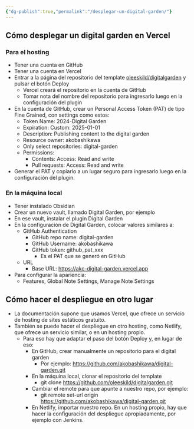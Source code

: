 ```yaml
---
{"dg-publish":true,"permalink":"/desplegar-un-digital-garden/"}
---
```


## Cómo desplegar un digital garden en Vercel

<style> .container {font-family: sans-serif; text-align: center;} .button-wrapper button {z-index: 1;height: 40px; width: 100px; margin: 10px;padding: 5px;} .excalidraw .App-menu_top .buttonList { display: flex;} .excalidraw-wrapper { height: 800px; margin: 50px; position: relative;} :root[dir="ltr"] .excalidraw .layer-ui__wrapper .zen-mode-transition.App-menu_bottom--transition-left {transform: none;} </style><script src="https://cdn.jsdelivr.net/npm/react@17/umd/react.production.min.js"></script><script src="https://cdn.jsdelivr.net/npm/react-dom@17/umd/react-dom.production.min.js"></script><script type="text/javascript" src="https://cdn.jsdelivr.net/npm/@excalidraw/excalidraw@0/dist/excalidraw.production.min.js"></script><div id="Drawing_2024-01-30_1417.21.excalidraw.md1"></div><script>(function(){const InitialData={"type":"excalidraw","version":2,"source":"https://github.com/zsviczian/obsidian-excalidraw-plugin/releases/tag/2.0.18","elements":[{"type":"rectangle","version":326,"versionNonce":917560374,"isDeleted":false,"id":"ofi8gyPudedckbmWUv3_5","fillStyle":"solid","strokeWidth":2,"strokeStyle":"solid","roughness":1,"opacity":100,"angle":0,"x":-367,"y":-77.2578125,"strokeColor":"#1e1e1e","backgroundColor":"#d0bfff","width":98,"height":60,"seed":1034970294,"groupIds":[],"frameId":null,"roundness":{"type":3},"boundElements":[{"type":"text","id":"CIFb2IVD"},{"id":"ldmdx5jtoMbblHkeKbdof","type":"arrow"}],"updated":1706645093899,"link":null,"locked":false},{"type":"text","version":289,"versionNonce":1184491574,"isDeleted":false,"id":"CIFb2IVD","fillStyle":"solid","strokeWidth":2,"strokeStyle":"solid","roughness":1,"opacity":100,"angle":0,"x":-355.4599609375,"y":-72.2578125,"strokeColor":"#1e1e1e","backgroundColor":"transparent","width":74.919921875,"height":50,"seed":745367082,"groupIds":[],"frameId":null,"roundness":null,"boundElements":[],"updated":1706642503208,"link":null,"locked":false,"fontSize":20,"fontFamily":1,"text":"obsidian\nvault","rawText":"obsidian vault","textAlign":"center","verticalAlign":"middle","containerId":"ofi8gyPudedckbmWUv3_5","originalText":"obsidian vault","lineHeight":1.25,"baseline":43},{"type":"rectangle","version":440,"versionNonce":990216182,"isDeleted":false,"id":"gkUJZTQdRwmdDuF_eNGI1","fillStyle":"solid","strokeWidth":2,"strokeStyle":"solid","roughness":1,"opacity":100,"angle":0,"x":-16,"y":-181.2578125,"strokeColor":"#1e1e1e","backgroundColor":"#a5d8ff","width":120,"height":81,"seed":598489066,"groupIds":[],"frameId":null,"roundness":{"type":3},"boundElements":[{"type":"text","id":"ZWCXfF4t"},{"id":"n12ICDrOwy_LMpIQbGmtN","type":"arrow"}],"updated":1706645115030,"link":null,"locked":false},{"type":"text","version":440,"versionNonce":1338414826,"isDeleted":false,"id":"ZWCXfF4t","fillStyle":"solid","strokeWidth":2,"strokeStyle":"solid","roughness":1,"opacity":100,"angle":0,"x":-4.039939880371094,"y":-165.7578125,"strokeColor":"#1e1e1e","backgroundColor":"transparent","width":96.07987976074219,"height":50,"seed":1643227818,"groupIds":[],"frameId":null,"roundness":null,"boundElements":[],"updated":1706642523455,"link":null,"locked":false,"fontSize":20,"fontFamily":1,"text":"github\nrepository","rawText":"github repository","textAlign":"center","verticalAlign":"middle","containerId":"gkUJZTQdRwmdDuF_eNGI1","originalText":"github repository","lineHeight":1.25,"baseline":43},{"type":"rectangle","version":205,"versionNonce":437208362,"isDeleted":false,"id":"rc8XBxqDkdFrxymxl1csq","fillStyle":"solid","strokeWidth":2,"strokeStyle":"solid","roughness":1,"opacity":100,"angle":0,"x":184,"y":-218.2578125,"strokeColor":"#1e1e1e","backgroundColor":"#ffec99","width":123,"height":65,"seed":143900790,"groupIds":[],"frameId":null,"roundness":{"type":3},"boundElements":[{"type":"text","id":"dVOvLm8D"},{"id":"jiYH0MVCxXhJ_KUmL9Xj_","type":"arrow"}],"updated":1706645120131,"link":null,"locked":false},{"type":"text","version":159,"versionNonce":1200656170,"isDeleted":false,"id":"dVOvLm8D","fillStyle":"solid","strokeWidth":2,"strokeStyle":"solid","roughness":1,"opacity":100,"angle":0,"x":211.3100357055664,"y":-210.7578125,"strokeColor":"#1e1e1e","backgroundColor":"transparent","width":68.37992858886719,"height":50,"seed":1533329654,"groupIds":[],"frameId":null,"roundness":null,"boundElements":[],"updated":1706642552476,"link":null,"locked":false,"fontSize":20,"fontFamily":1,"text":"vercel\nproject","rawText":"vercel project","textAlign":"center","verticalAlign":"middle","containerId":"rc8XBxqDkdFrxymxl1csq","originalText":"vercel project","lineHeight":1.25,"baseline":43},{"type":"rectangle","version":44,"versionNonce":1707070698,"isDeleted":false,"id":"8aCKjzBgSqQ7_igB1mAGP","fillStyle":"solid","strokeWidth":2,"strokeStyle":"solid","roughness":1,"opacity":100,"angle":0,"x":-191,"y":-138.2578125,"strokeColor":"#1e1e1e","backgroundColor":"#b2f2bb","width":103,"height":85,"seed":972351222,"groupIds":[],"frameId":null,"roundness":{"type":3},"boundElements":[{"type":"text","id":"kxMsUP4p"},{"id":"ldmdx5jtoMbblHkeKbdof","type":"arrow"}],"updated":1706645098396,"link":null,"locked":false},{"type":"text","version":38,"versionNonce":1558591978,"isDeleted":false,"id":"kxMsUP4p","fillStyle":"solid","strokeWidth":2,"strokeStyle":"solid","roughness":1,"opacity":100,"angle":0,"x":-171.30997467041016,"y":-133.2578125,"strokeColor":"#1e1e1e","backgroundColor":"transparent","width":63.61994934082031,"height":75,"seed":14163894,"groupIds":[],"frameId":null,"roundness":null,"boundElements":[],"updated":1706642412915,"link":null,"locked":false,"fontSize":20,"fontFamily":1,"text":"digital\ngarden\nplugin","rawText":"digital garden plugin","textAlign":"center","verticalAlign":"middle","containerId":"8aCKjzBgSqQ7_igB1mAGP","originalText":"digital garden plugin","lineHeight":1.25,"baseline":68},{"type":"arrow","version":628,"versionNonce":839122090,"isDeleted":false,"id":"ldmdx5jtoMbblHkeKbdof","fillStyle":"solid","strokeWidth":2,"strokeStyle":"solid","roughness":1,"opacity":100,"angle":0,"x":-264.3007609758763,"y":-40.628876771700604,"strokeColor":"#1e1e1e","backgroundColor":"transparent","width":72.3007609758763,"height":52.21424688186033,"seed":345786218,"groupIds":[],"frameId":null,"roundness":{"type":2},"boundElements":[],"updated":1706645949577,"link":null,"locked":false,"startBinding":{"elementId":"ofi8gyPudedckbmWUv3_5","gap":4.699239024123699,"focus":0.6944744343689712},"endBinding":{"elementId":"8aCKjzBgSqQ7_igB1mAGP","gap":1,"focus":0.4391868319199764},"lastCommittedPoint":null,"startArrowhead":null,"endArrowhead":"arrow","points":[[0,0],[72.3007609758763,-52.21424688186033]]},{"type":"arrow","version":503,"versionNonce":1878088810,"isDeleted":false,"id":"n12ICDrOwy_LMpIQbGmtN","fillStyle":"solid","strokeWidth":2,"strokeStyle":"solid","roughness":1,"opacity":100,"angle":0,"x":-90,"y":-96.24818912606591,"strokeColor":"#1e1e1e","backgroundColor":"transparent","width":71,"height":53.35150972421354,"seed":1291842538,"groupIds":[],"frameId":null,"roundness":{"type":2},"boundElements":[],"updated":1706645949576,"link":null,"locked":false,"startBinding":null,"endBinding":{"elementId":"gkUJZTQdRwmdDuF_eNGI1","gap":3,"focus":0.6564403161136994},"lastCommittedPoint":null,"startArrowhead":null,"endArrowhead":"arrow","points":[[0,0],[71,-53.35150972421354]]},{"type":"arrow","version":148,"versionNonce":589184810,"isDeleted":false,"id":"jiYH0MVCxXhJ_KUmL9Xj_","fillStyle":"solid","strokeWidth":2,"strokeStyle":"solid","roughness":1,"opacity":100,"angle":0,"x":103,"y":-141.2578125,"strokeColor":"#1e1e1e","backgroundColor":"transparent","width":75,"height":41.52166186871378,"seed":833963818,"groupIds":[],"frameId":null,"roundness":{"type":2},"boundElements":[],"updated":1706645949576,"link":null,"locked":false,"startBinding":null,"endBinding":{"elementId":"rc8XBxqDkdFrxymxl1csq","gap":6,"focus":0.5167890870933892},"lastCommittedPoint":null,"startArrowhead":null,"endArrowhead":"arrow","points":[[0,0],[75,-41.52166186871378]]}],"appState":{"theme":"light","viewBackgroundColor":"#ffffff","currentItemStrokeColor":"#1e1e1e","currentItemBackgroundColor":"#ffec99","currentItemFillStyle":"solid","currentItemStrokeWidth":2,"currentItemStrokeStyle":"solid","currentItemRoughness":1,"currentItemOpacity":100,"currentItemFontFamily":1,"currentItemFontSize":20,"currentItemTextAlign":"left","currentItemStartArrowhead":null,"currentItemEndArrowhead":"arrow","scrollX":423.5,"scrollY":360.62890625,"zoom":{"value":2},"currentItemRoundness":"round","gridSize":null,"gridColor":{"Bold":"#C9C9C9FF","Regular":"#EDEDEDFF"},"currentStrokeOptions":null,"previousGridSize":null,"frameRendering":{"enabled":true,"clip":true,"name":true,"outline":true}},"files":{}};InitialData.scrollToContent=true;App=()=>{const e=React.useRef(null),t=React.useRef(null),[n,i]=React.useState({width:void 0,height:void 0});return React.useEffect(()=>{i({width:t.current.getBoundingClientRect().width,height:t.current.getBoundingClientRect().height});const e=()=>{i({width:t.current.getBoundingClientRect().width,height:t.current.getBoundingClientRect().height})};return window.addEventListener("resize",e),()=>window.removeEventListener("resize",e)},[t]),React.createElement(React.Fragment,null,React.createElement("div",{className:"excalidraw-wrapper",ref:t},React.createElement(ExcalidrawLib.Excalidraw,{ref:e,width:n.width,height:n.height,initialData:InitialData,viewModeEnabled:!0,zenModeEnabled:!0,gridModeEnabled:!1})))},excalidrawWrapper=document.getElementById("Drawing_2024-01-30_1417.21.excalidraw.md1");ReactDOM.render(React.createElement(App),excalidrawWrapper);})();</script>

### Para el hosting

- Tener una cuenta en GitHub
- Tener una cuenta en Vercel
- Entrar a la página del repositorio del template [oleeskild/digitalgarden](https://github.com/oleeskild/digitalgarden) y pulsar el botón Deploy
	- Vercel creará el repositorio en la cuenta de GitHub
	- Tomar nota del nombre del repositorio para ingresarlo luego en la configuración del plugin
- En la cuenta de GitHub, crear un Personal Access Token (PAT) de tipo Fine Grained, con settings como estos:
	- Token Name: 2024-Digital Garden
	- Expiration: Custom: 2025-01-01
	- Description: Publishing content to the digital garden
	- Resource owner: akobashikawa
	- Only select repositories: digital-garden
	- Permissions:
		- Contents: Access: Read and write
		- Pull requests: Access: Read and write
- Generar el PAT y copiarlo a un lugar seguro para ingresarlo luego en la configuración del plugin.

### En la máquina local

- Tener instalado Obsidian
- Crear un nuevo vault, llamado Digital Garden, por ejemplo
- En ese vault, instalar el plugin Digital Garden
- En la configuración de Digital Garden, colocar valores similares a:
	- GitHub Authentication
		- GitHub repo name: digital-garden
		- GitHub Username: akobashikawa
		- GitHub token: github_pat_xxx
			- Es el PAT que se generó en GitHub
	- URL
		- Base URL: https://akc-digital-garden.vercel.app
- Para configurar la apariencia:
	- Features, Global Note Settings, Manage Note Settings

## Cómo hacer el despliegue en otro lugar

- La documentación supone que usamos Vercel, que ofrece un servicio de hosting de sites estáticos gratuito.
- También se puede hacer el despliegue en otro hosting, como Netlify, que ofrece un servicio similar, o en un hosting propio.
	- Para eso hay que adaptar el paso del botón Deploy y, en lugar de eso:
		- En GitHub, crear manualmente un repositorio para el digital garden
			- Por ejemplo: https://github.com/akobashikawa/digital-garden.git
		- En la máquina local, clonar el repositorio del template
			- git clone https://github.com/oleeskild/digitalgarden.git
		- Cambiar el remote para que apunte a nuestro repo, por ejemplo:
			- git remote set-url origin https://github.com/akobashikawa/digital-garden.git
		- En Netlify, importar nuestro repo. En un hosting propio, hay que hacer la configuración del despliegue apropiadamente, por ejemplo con Jenkins.